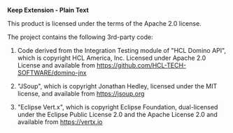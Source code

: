 **Keep Extension - Plain Text**

This product is licensed under the terms of the Apache 2.0 license.

The project contains the following 3rd-party code:

1. Code derived from the Integration Testing module of "HCL Domino API", which is copyright HCL America, Inc. Licensed under Apache 2.0 License and available from https://github.com/HCL-TECH-SOFTWARE/domino-jnx

2. "JSoup", which is copyright Jonathan Hedley, licensed under the MIT license, and available from https://jsoup.org

3. "Eclipse Vert.x", which is copyright Eclipse Foundation, dual-licensed under the Eclipse Public License 2.0 and the Apache License 2.0 and available from https://vertx.io
